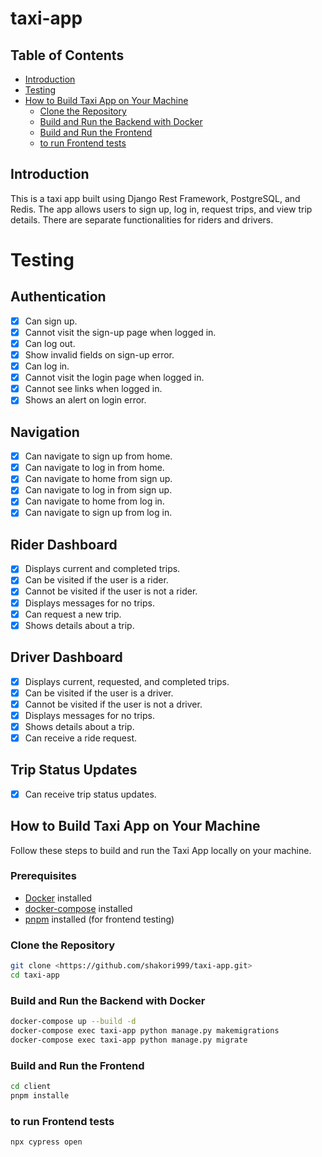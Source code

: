 # taxi-app

## Table of Contents

- [Introduction](#Introduction)
- [Testing](#testing)
- [How to Build Taxi App on Your Machine](#how-to-build-taxi-app-on-your-machine)
  - [Clone the Repository](#clone-the-repository)
  - [Build and Run the Backend with Docker](#build-and-run-the-backend-with-docker)
  - [Build and Run the Frontend](#build-and-run-the-frontend)
  - [to run Frontend tests](#to-run-frontend-tests)

## Introduction

This is a taxi app built using Django Rest Framework, PostgreSQL, and Redis. The app allows users to sign up, log in, request trips, and view trip details. There are separate functionalities for riders and drivers.

# Testing

## Authentication

- [x] Can sign up.
- [x] Cannot visit the sign-up page when logged in.
- [x] Can log out.
- [x] Show invalid fields on sign-up error.
- [x] Can log in.
- [x] Cannot visit the login page when logged in.
- [x] Cannot see links when logged in.
- [x] Shows an alert on login error.

## Navigation

- [x] Can navigate to sign up from home.
- [x] Can navigate to log in from home.
- [x] Can navigate to home from sign up.
- [x] Can navigate to log in from sign up.
- [x] Can navigate to home from log in.
- [x] Can navigate to sign up from log in.

## Rider Dashboard

- [x] Displays current and completed trips.
- [x] Can be visited if the user is a rider.
- [x] Cannot be visited if the user is not a rider.
- [x] Displays messages for no trips.
- [x] Can request a new trip.
- [x] Shows details about a trip.

## Driver Dashboard

- [x] Displays current, requested, and completed trips.
- [x] Can be visited if the user is a driver.
- [x] Cannot be visited if the user is not a driver.
- [x] Displays messages for no trips.
- [x] Shows details about a trip.
- [x] Can receive a ride request.

## Trip Status Updates

- [x] Can receive trip status updates.

## How to Build Taxi App on Your Machine

Follow these steps to build and run the Taxi App locally on your machine.

### Prerequisites

- [Docker](https://www.docker.com/) installed
- [docker-compose](https://docs.docker.com/compose/) installed
- [pnpm](https://pnpm.js.org/) installed (for frontend testing)

### Clone the Repository

```bash
git clone <https://github.com/shakori999/taxi-app.git>
cd taxi-app
```
### Build and Run the Backend with Docker

```bash
docker-compose up --build -d
docker-compose exec taxi-app python manage.py makemigrations
docker-compose exec taxi-app python manage.py migrate
```
### Build and Run the Frontend
```bash
cd client
pnpm installe 
```

### to run Frontend tests
```bash
npx cypress open
```

